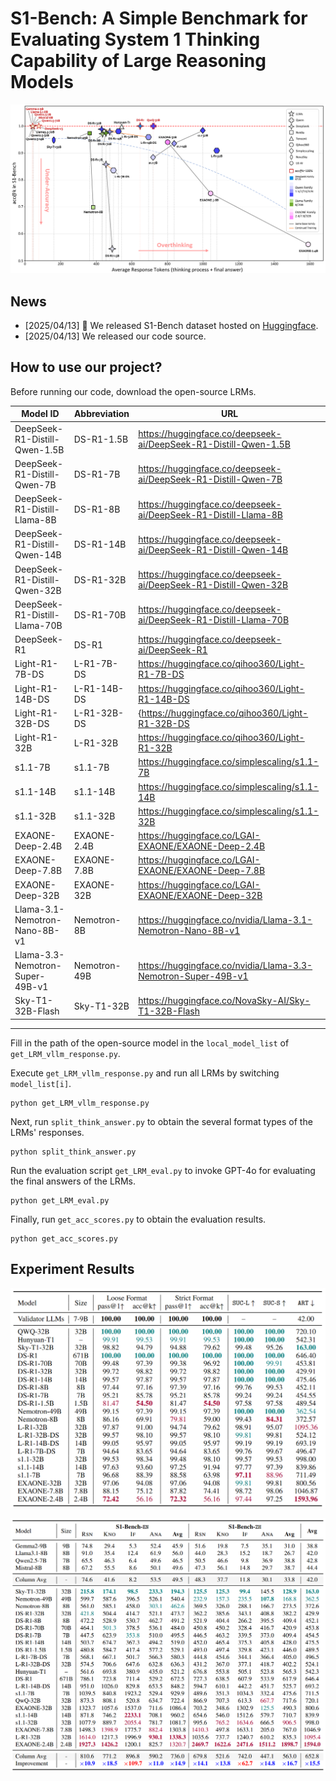 # S1-Bench: A Simple Benchmark for Evaluating System 1 Thinking Capability of Large Reasoning Models

![](fig/intro_fig.png) 

## News
- [2025/04/13] 📢 We released S1-Bench dataset hosted on [Huggingface](https://huggingface.co/datasets/WYRipple/S1-Bench).
- [2025/04/13] We released our code source.

## How to use our project?
Before running our code, download the open-source LRMs.


| **Model ID** | **Abbreviation** | **URL** |
|---|---|---|
| DeepSeek-R1-Distill-Qwen-1.5B | DS-R1-1.5B | https://huggingface.co/deepseek-ai/DeepSeek-R1-Distill-Qwen-1.5B |
| DeepSeek-R1-Distill-Qwen-7B | DS-R1-7B | https://huggingface.co/deepseek-ai/DeepSeek-R1-Distill-Qwen-7B |
| DeepSeek-R1-Distill-Llama-8B | DS-R1-8B | https://huggingface.co/deepseek-ai/DeepSeek-R1-Distill-Llama-8B |
| DeepSeek-R1-Distill-Qwen-14B | DS-R1-14B | https://huggingface.co/deepseek-ai/DeepSeek-R1-Distill-Qwen-14B |
| DeepSeek-R1-Distill-Qwen-32B | DS-R1-32B | https://huggingface.co/deepseek-ai/DeepSeek-R1-Distill-Qwen-32B |
| DeepSeek-R1-Distill-Llama-70B | DS-R1-70B | https://huggingface.co/deepseek-ai/DeepSeek-R1-Distill-Llama-70B|
| DeepSeek-R1 | DS-R1 | https://huggingface.co/deepseek-ai/DeepSeek-R1 |
| Light-R1-7B-DS | L-R1-7B-DS | https://huggingface.co/qihoo360/Light-R1-7B-DS |
| Light-R1-14B-DS | L-R1-14B-DS | https://huggingface.co/qihoo360/Light-R1-14B-DS |
| Light-R1-32B-DS | L-R1-32B-DS | {https://huggingface.co/qihoo360/Light-R1-32B-DS |
| Light-R1-32B | L-R1-32B | https://huggingface.co/qihoo360/Light-R1-32B |
| s1.1-7B | s1.1-7B | https://huggingface.co/simplescaling/s1.1-7B |
| s1.1-14B | s1.1-14B | https://huggingface.co/simplescaling/s1.1-14B |
| s1.1-32B | s1.1-32B | https://huggingface.co/simplescaling/s1.1-32B |
| EXAONE-Deep-2.4B | EXAONE-2.4B | https://huggingface.co/LGAI-EXAONE/EXAONE-Deep-2.4B |
| EXAONE-Deep-7.8B | EXAONE-7.8B | https://huggingface.co/LGAI-EXAONE/EXAONE-Deep-7.8B |
| EXAONE-Deep-32B | EXAONE-32B | https://huggingface.co/LGAI-EXAONE/EXAONE-Deep-32B |
| Llama-3.1-Nemotron-Nano-8B-v1 | Nemotron-8B | https://huggingface.co/nvidia/Llama-3.1-Nemotron-Nano-8B-v1 |
| Llama-3.3-Nemotron-Super-49B-v1 | Nemotron-49B | https://huggingface.co/nvidia/Llama-3.3-Nemotron-Super-49B-v1 |
| Sky-T1-32B-Flash | Sky-T1-32B | https://huggingface.co/NovaSky-AI/Sky-T1-32B-Flash |

---

Fill in the path of the open-source model in the `local_model_list` of `get_LRM_vllm_response.py`.

Execute `get_LRM_vllm_response.py` and run all LRMs by switching `model_list[i]`.

```
python get_LRM_vllm_response.py
```

Next, run `split_think_answer.py` to obtain the several format types of the LRMs' responses.

```
python split_think_answer.py
```

Run the evaluation script `get_LRM_eval.py` to invoke GPT-4o for evaluating the final answers of the LRMs.

```
python get_LRM_eval.py
```

Finally, run `get_acc_scores.py` to obtain the evaluation results.

```
python get_acc_scores.py
```

## Experiment Results

![](fig/exp_main.png) 

![](fig/exp_tokens.png) 
